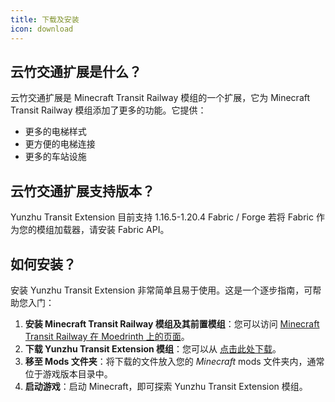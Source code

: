 ```yaml
---
title: 下载及安装
icon: download
---
```

## 云竹交通扩展是什么？
云竹交通扩展是 Minecraft Transit Railway 模组的一个扩展，它为 Minecraft Transit Railway 模组添加了更多的功能。它提供：
- 更多的电梯样式
- 更方便的电梯连接
- 更多的车站设施

## 云竹交通扩展支持版本？
Yunzhu Transit Extension 目前支持 1.16.5-1.20.4 Fabric / Forge
若将 Fabric 作为您的模组加载器，请安装 Fabric API。

## 如何安装？
安装 Yunzhu Transit Extension 非常简单且易于使用。这是一个逐步指南，可帮助您入门：
1. **安装 Minecraft Transit Railway 模组及其前置模组**：您可以访问 [Minecraft Transit Railway 在 Moedrinth 上的页面](https://modrinth.com/mod/minecraft-transit-railway)。
2. **下载 Yunzhu Transit Extension 模组**：您可以从 [点击此处下载]()。
3. **移至 Mods 文件夹**：将下载的文件放入您的 *Minecraft* mods 文件夹内，通常位于游戏版本目录中。
4. **启动游戏**：启动 Minecraft，即可探索 Yunzhu Transit Extension 模组。